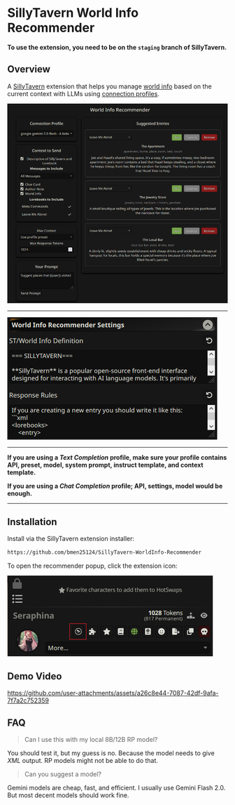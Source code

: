 # SillyTavern World Info Recommender

**To use the extension, you need to be on the `staging` branch of SillyTavern.**

## Overview

A [SillyTavern](https://docs.sillytavern.app/) extension that helps you manage [world info](https://docs.sillytavern.app/usage/core-concepts/worldinfo/) based on the current context with LLMs using [connection profiles](https://docs.sillytavern.app/usage/core-concepts/connection-profiles/).

![popup](images/popup.png)

---

![settings](images/settings.png)

---

**If you are using a _Text Completion_ profile, make sure your profile contains API, preset, model, system prompt, instruct template, and  context template.**

**If you are using a _Chat Completion_ profile; API, settings, model would be enough.**

---

## Installation

Install via the SillyTavern extension installer:

```txt
https://github.com/bmen25124/SillyTavern-WorldInfo-Recommender
```

To open the recommender popup, click the extension icon:

![icon](images/icon.png)

## Demo Video

https://github.com/user-attachments/assets/a26c8e44-7087-42df-9afa-7f7a2c752359

## FAQ

>Can I use this with my local 8B/12B RP model?

You should test it, but my guess is no. Because the model needs to give _XML_ output. RP models might not be able to do that.

>Can you suggest a model?

Gemini models are cheap, fast, and efficient. I usually use Gemini Flash 2.0. But most decent models should work fine.
